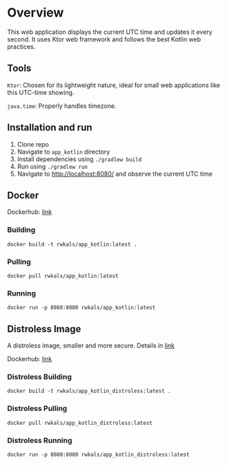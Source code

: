 # Overview

This web application displays the current UTC time and updates it every second. It uses Ktor web framework and follows the best Kotlin web practices.

## Tools

`Ktor`: Chosen for its lightweight nature, ideal for small web applications like this UTC-time showing.

`java.time`: Properly handles timezone.

## Installation and run

1. Clone repo
2. Navigate to `app_kotlin` directory
3. Install dependencies using `./gradlew build`
4. Run using `./gradlew run`
5. Navigate to [http://localhost:8080/](http://localhost:8080/) and observe the current UTC time

## Docker

Dockerhub: [link](https://hub.docker.com/repository/docker/rwkals/app_kotlin)

### Building

```shell
docker build -t rwkals/app_kotlin:latest .
```

### Pulling

```shell
docker pull rwkals/app_kotlin:latest
```

### Running

```shell
docker run -p 8080:8080 rwkals/app_kotlin:latest
```

## Distroless Image

A distroless image, smaller and more secure. Details in [link](DOCKER.md)

Dockerhub: [link](https://hub.docker.com/repository/docker/rwkals/app_kotlin_distroless)

### Distroless Building

```shell
docker build -t rwkals/app_kotlin_distroless:latest .
```

### Distroless Pulling

```shell
docker pull rwkals/app_kotlin_distroless:latest
```

### Distroless Running

```shell
docker run -p 8080:8080 rwkals/app_kotlin_distroless:latest
```
